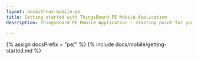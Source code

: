 ```yaml
---
layout: docwithnav-mobile-pe
title: Getting started with ThingsBoard PE Mobile Application
description: ThingsBoard PE Mobile Application - starting point for your IoT mobile product

---
```


{% assign docsPrefix = "pe/" %}
{% include docs/mobile/getting-started.md %}
